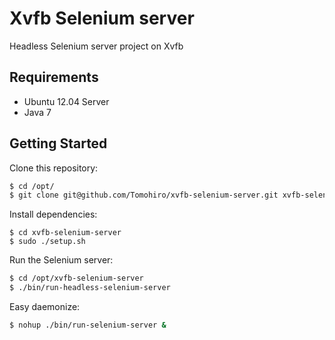 Xvfb Selenium server
================================================================================

Headless Selenium server project on Xvfb


Requirements
--------------------------------------------------------------------------------

- Ubuntu 12.04 Server
- Java 7


Getting Started
--------------------------------------------------------------------------------

Clone this repository:

```sh
$ cd /opt/
$ git clone git@github.com/Tomohiro/xvfb-selenium-server.git xvfb-selenium-server
```

Install dependencies:

```
$ cd xvfb-selenium-server
$ sudo ./setup.sh
```

Run the Selenium server:

```sh
$ cd /opt/xvfb-selenium-server
$ ./bin/run-headless-selenium-server
```

Easy daemonize:

```sh
$ nohup ./bin/run-selenium-server &
```
